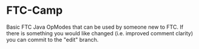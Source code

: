# FTC-Camp
Basic FTC Java OpModes that can be used by someone new to FTC.
If there is something you would like changed (i.e. improved comment clarity) you can commit to the "edit" branch.
